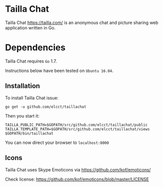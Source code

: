 Tailla Chat
===========

Tailla Chat https://tailla.com/ is an anonymous chat and picture sharing web application written in Go.

# Dependencies

Tailla Chat requires `Go` 1.7.

Instructions below have been tested on `Ubuntu 16.04`.

## Installation

To install Tailla Chat issue:

```
go get -u github.com/elcct/taillachat
```

Then you start it:

```
TAILLA_PUBLIC_PATH=$GOPATH/src/github.com/elcct/taillachat/public TAILLA_TEMPLATE_PATH=$GOPATH/src/github.com/elcct/taillachat/views $GOPATH/bin/taillachat
```

You can now direct your browser to `localhost:8000`

## Icons

Tailla Chat uses Skype Emoticons via https://github.com/kof/emoticons/

Check license: https://github.com/kof/emoticons/blob/master/LICENSE
